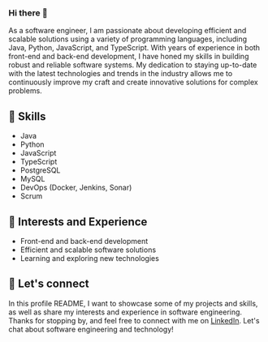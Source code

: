 ### Hi there 👋

<!--
**meher12/meher12** is a ✨ _special_ ✨ repository because its `README.md` (this file) appears on your GitHub profile.

Here are some ideas to get you started:

- 🔭 I’m currently working on ...
- 🌱 I’m currently learning ...
- 👯 I’m looking to collaborate on ...
- 🤔 I’m looking for help with ...
- 💬 Ask me about ...
- 📫 How to reach me: ...
- 😄 Pronouns: ...
- ⚡ Fun fact: ...
-->

As a software engineer, I am passionate about developing efficient and scalable solutions using a variety of programming languages, including Java, Python, JavaScript, and TypeScript. With years of experience in both front-end and back-end development, I have honed my skills in building robust and reliable software systems. My dedication to staying up-to-date with the latest technologies and trends in the industry allows me to continuously improve my craft and create innovative solutions for complex problems.




## 🌱 Skills

- Java
- Python
- JavaScript
- TypeScript
- PostgreSQL
- MySQL
- DevOps (Docker, Jenkins, Sonar)
- Scrum

## 💬 Interests and Experience

- Front-end and back-end development
- Efficient and scalable software solutions
- Learning and exploring new technologies

## 💬 Let's connect

In this profile README, I want to showcase some of my projects and skills, as well as share my interests and experience in software engineering. Thanks for stopping by, and feel free to connect with me on [LinkedIn](https://www.linkedin.com/in/meher-khemiri/). Let's chat about software engineering and technology! 
